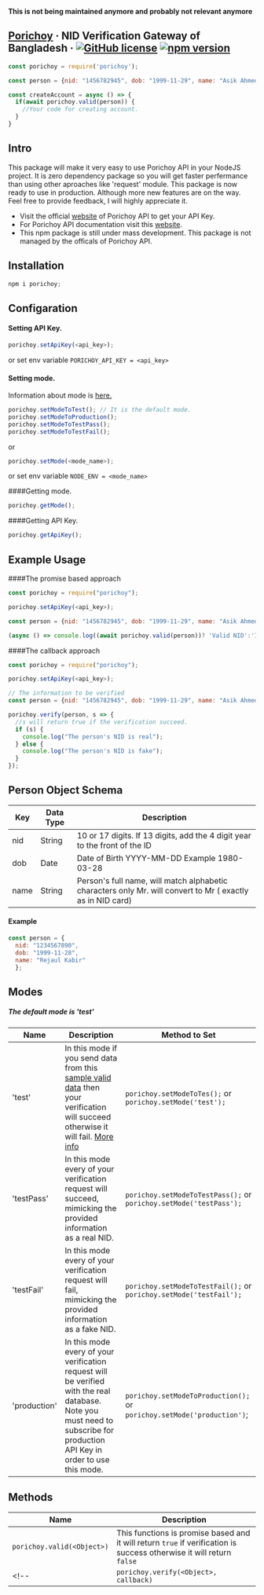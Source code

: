 __This is not being maintained anymore and probably not relevant anymore__

## [Porichoy](http://www.porichoy.gov.bd/) &middot; NID Verification Gateway of Bangladesh &middot; [![GitHub license](https://img.shields.io/badge/license-MIT-blue.svg)](https://github.com/facebook/nurulhuda859/porichoy/blob/master/LICENSE) [![npm version](https://img.shields.io/npm/v/porichoy)](https://www.npmjs.com/package/porichoy)

```js
const porichoy = require('porichoy');

const person = {nid: "1456782945", dob: "1999-11-29", name: "Asik Ahmed"};

const createAccount = async () => {
  if(await porichoy.valid(person)) {
    //Your code for creating account.
  }
}
```

## Intro
This package will make it very easy to use Porichoy API in your NodeJS project. It is zero dependency package so you will get faster perfermance than using other aproaches like 'request' module.
This package is now ready to use in production. Although more new features are on the way. Feel free to provide feedback, I will highly appreciate it.

* Visit the official [website](http://www.porichoy.gov.bd/) of Porichoy API to get your API Key.
* For Porichoy API documentation visit this [website](https://kyc24nme.portal.azure-api.net/docs/services).
* This npm package is still under mass development. This package is not managed by the officals of Porichoy API.

## Installation

```js
npm i porichoy;
```

## Configaration
#### Setting API Key.
```js
porichoy.setApiKey(<api_key>);
```
or set env variable `PORICHOY_API_KEY = <api_key>`

#### Setting mode.
Information about mode is [here.](#modes)
```js
porichoy.setModeToTest(); // It is the default mode.
porichoy.setModeToProduction();
porichoy.setModeToTestPass();
porichoy.setModeToTestFail();
```
or 
```js
porichoy.setMode(<mode_name>);
```
or set env variable `NODE_ENV = <mode_name>`

####Getting mode.
```js
porichoy.getMode();
```
####Getting API Key.
```js
porichoy.getApiKey();
```

## Example Usage
####The promise based approach
```js
const porichoy = require("porichoy");

porichoy.setApiKey(<api_key>);

const person = {nid: "1456782945", dob: "1999-11-29", name: "Asik Ahmed"};

(async () => console.log((await porichoy.valid(person))? 'Valid NID':'Invalid NID'))();
```
####The callback approach
```js
const porichoy = require("porichoy");

porichoy.setApiKey(<api_key>);

// The information to be verified
const person = {nid: "1456782945", dob: "1999-11-29", name: "Asik Ahmed"};

porichoy.verify(person, s => {
  //s will return true if the verification succeed.
  if (s) {
    console.log("The person's NID is real");
  } else {
    console.log("The person's NID is fake");
  }
});
```
## Person Object Schema
| Key | Data Type | Description |
|-------|-----------| ---------------------|
| nid |String|10 or 17 digits. If 13 digits, add the 4 digit year to the front of the ID |
| dob | Date | Date of Birth YYYY-MM-DD Example 1980-03-28 |
| name | String | Person's full name, will match alphabetic characters only Mr. will convert to Mr ( exactly as in NID card) |
#### Example
```js
const person = {
  nid: "1234567890",
  dob: "1999-11-28",
  name: "Rejaul Kabir"
  };
```
## Modes
##### The default mode is 'test'
| Name | Description | Method to Set |
|--------|--------------------|-------------|
| 'test' | In this mode if you send data from this [sample valid data](https://porichoy.herokuapp.com/valid-data) then your verification will succeed otherwise it will fail. [More info](https://porichoy.herokuapp.com/valid-data)| `porichoy.setModeToTes();` or `porichoy.setMode('test');`
| 'testPass' | In this mode every of your verification request will succeed, mimicking the provided information as a real NID. | `porichoy.setModeToTestPass();` or `porichoy.setMode('testPass');`
| 'testFail' | In this mode every of your verification request will fail, mimicking the provided information as a fake NID.| `porichoy.setModeToTestFail();` or `porichoy.setMode('testFail');`
| 'production' | In this mode every of your verification request will be verified with the real database. Note you must need to subscribe for production API Key in order to use this mode. | `porichoy.setModeToProduction();` or `porichoy.setMode('production')`;

## Methods
| Name | Description |
|--------|----------|
|`porichoy.valid(<Object>)`| This functions is promise based and it will return `true` if verification is success otherwise it will return `false`|
<!-- |`porichoy.verify(<Object>, callback)`| .....| -->


